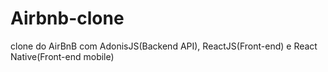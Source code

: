 # Airbnb-clone
 clone do AirBnB com AdonisJS(Backend API), ReactJS(Front-end) e React Native(Front-end mobile)
